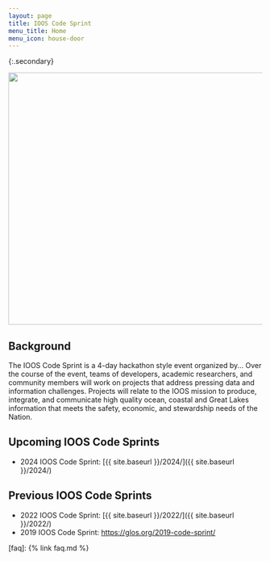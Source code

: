 ```yaml
---
layout: page
title: IOOS Code Sprint
menu_title: Home
menu_icon: house-door
---
```


{:.secondary}

<p align="center">
   <img src="https://github.com/ioos/ioos-code-sprint/raw/gh-pages/assets/cs_graphic.png" width="550" height="500" />
</p>

## Background
The IOOS Code Sprint is a 4-day hackathon style event organized by... 
Over the course of the event, teams of developers, academic researchers, and community members will work on projects that address pressing data and information challenges. Projects will relate to the IOOS mission to produce, integrate, and communicate high quality ocean, coastal and Great Lakes information that meets the safety, economic, and stewardship needs of the Nation.

## Upcoming IOOS Code Sprints
* 2024 IOOS Code Sprint: [{{ site.baseurl }}/2024/]({{ site.baseurl }}/2024/)

## Previous IOOS Code Sprints
* 2022 IOOS Code Sprint: [{{ site.baseurl }}/2022/]({{ site.baseurl }}/2022/)
* 2019 IOOS Code Sprint: <https://glos.org/2019-code-sprint/>

[faq]: {% link faq.md %}
